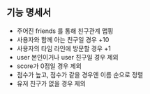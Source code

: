 ## 기능 명세서

- 주어진 friends 를 통해 친구관계 맵핑
- 사용자와 함께 아는 친구일 경우 +10
- 사용자의 타임 라인에 방문할 경우 +1
- user 본인이거나 user 친구일 경우 제외
- score가 0점일 경우 제외
- 점수가 높고, 점수가 같을 경우엔 이름 순으로 정렬
- 유저 친구가 없을 경우 제외
